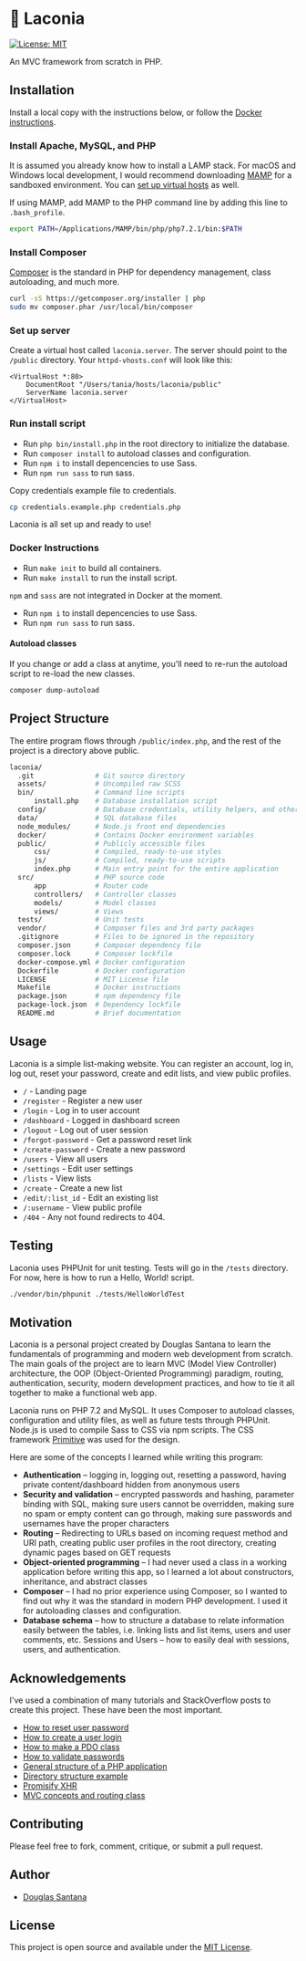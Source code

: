 # 🏺 Laconia

[![License: MIT](https://img.shields.io/badge/License-MIT-blue.svg)](https://opensource.org/licenses/MIT)

An MVC framework from scratch in PHP.

## Installation

Install a local copy with the instructions below, or follow the [Docker instructions](#docker-instructions).

### Install Apache, MySQL, and PHP

It is assumed you already know how to install a LAMP stack. For macOS and Windows local development, I would recommend downloading [MAMP](https://www.mamp.info/en/) for a sandboxed environment. You can [set up virtual hosts](https://www.taniarascia.com/setting-up-virtual-hosts/) as well.

If using MAMP, add MAMP to the PHP command line by adding this line to `.bash_profile`.

```bash
export PATH=/Applications/MAMP/bin/php/php7.2.1/bin:$PATH
```

### Install Composer

[Composer](https://getcomposer.org/) is the standard in PHP for dependency management, class autoloading, and much more.

```bash
curl -sS https://getcomposer.org/installer | php
sudo mv composer.phar /usr/local/bin/composer
```

### Set up server

Create a virtual host called `laconia.server`. The server should point to the `/public` directory. Your `httpd-vhosts.conf` will look like this:

```apacheconf
<VirtualHost *:80>
    DocumentRoot "/Users/tania/hosts/laconia/public"
    ServerName laconia.server
</VirtualHost>
```

### Run install script

- Run `php bin/install.php` in the root directory to initialize the database.
- Run `composer install` to autoload classes and configuration.
- Run `npm i` to install depencencies to use Sass.
- Run `npm run sass` to run sass.

Copy credentials example file to credentials.

```bash
cp credentials.example.php credentials.php
```

Laconia is all set up and ready to use!

### Docker Instructions

- Run `make init` to build all containers.
- Run `make install` to run the install script.

`npm` and `sass` are not integrated in Docker at the moment.

- Run `npm i` to install depencencies to use Sass.
- Run `npm run sass` to run sass.

#### Autoload classes

If you change or add a class at anytime, you'll need to re-run the autoload script to re-load the new classes.

```bash
composer dump-autoload
```

## Project Structure

The entire program flows through `/public/index.php`, and the rest of the project is a directory above public.

```bash
laconia/
  .git               # Git source directory
  assets/            # Uncompiled raw SCSS
  bin/               # Command line scripts
      install.php    # Database installation script
  config/            # Database credentials, utility helpers, and other configuration
  data/              # SQL database files
  node_modules/      # Node.js front end dependencies
  docker/            # Contains Docker environment variables
  public/            # Publicly accessible files
      css/           # Compiled, ready-to-use styles
      js/            # Compiled, ready-to-use scripts
      index.php      # Main entry point for the entire application
  src/               # PHP source code
      app            # Router code
      controllers/   # Controller classes
      models/        # Model classes
      views/         # Views
  tests/             # Unit tests
  vendor/            # Composer files and 3rd party packages
  .gitignore         # Files to be ignored in the repository
  composer.json      # Composer dependency file
  composer.lock      # Composer lockfile
  docker-compose.yml # Docker configuration
  Dockerfile         # Docker configuration
  LICENSE            # MIT License file
  Makefile           # Docker instructions
  package.json       # npm dependency file
  package-lock.json  # Dependency lockfile
  README.md          # Brief documentation
```

## Usage

Laconia is a simple list-making website. You can register an account, log in, log out, reset your password, create and edit lists, and view public profiles.

- `/` - Landing page
- `/register` - Register a new user
- `/login` - Log in to user account
- `/dashboard` - Logged in dashboard screen
- `/logout` - Log out of user session
- `/forgot-password` - Get a password reset link
- `/create-password` - Create a new password
- `/users` - View all users
- `/settings` - Edit user settings
- `/lists` - View lists
- `/create` - Create a new list
- `/edit/:list_id` - Edit an existing list
- `/:username` - View public profile
- `/404` - Any not found redirects to 404.

## Testing

Laconia uses PHPUnit for unit testing. Tests will go in the `/tests` directory. For now, here is how to run a Hello, World! script.

```bash
./vendor/bin/phpunit ./tests/HelloWorldTest
```

## Motivation

Laconia is a personal project created by Douglas Santana to learn the fundamentals of programming and modern web development from scratch. The main goals of the project are to learn MVC (Model View Controller) architecture, the OOP (Object-Oriented Programming) paradigm, routing, authentication, security, modern development practices, and how to tie it all together to make a functional web app.

Laconia runs on PHP 7.2 and MySQL. It uses Composer to autoload classes, configuration and utility files, as well as future tests through PHPUnit. Node.js is used to compile Sass to CSS via npm scripts. The CSS framework [Primitive](https://taniarascia.github.io/primitive) was used for the design.

Here are some of the concepts I learned while writing this program:

- **Authentication** – logging in, logging out, resetting a password, having private content/dashboard hidden from anonymous users
- **Security and validation** – encrypted passwords and hashing, parameter binding with SQL, making sure users cannot be overridden, making sure no spam or empty content can go through, making sure passwords and usernames have the proper characters
- **Routing** – Redirecting to URLs based on incoming request method and URI path, creating public user profiles in the root directory, creating dynamic pages based on GET requests
- **Object-oriented programming** – I had never used a class in a working application before writing this app, so I learned a lot about constructors, inheritance, and abstract classes
- **Composer** – I had no prior experience using Composer, so I wanted to find out why it was the standard in modern PHP development. I used it for autoloading classes and configuration.
- **Database schema** – how to structure a database to relate information easily between the tables, i.e. linking lists and list items, users and user comments, etc.
  Sessions and Users – how to easily deal with sessions, users, and authentication.

## Acknowledgements

I've used a combination of many tutorials and StackOverflow posts to create this project. These have been the most important.

- [How to reset user password](http://thisinterestsme.com/php-reset-password-form/)
- [How to create a user login](http://thisinterestsme.com/php-user-registration-form/)
- [How to make a PDO class](https://www.culttt.com/2012/10/01/roll-your-own-pdo-php-class/)
- [How to validate passwords](https://stackoverflow.com/questions/22544250/php-password-validation/22544286)
- [General structure of a PHP application](https://ilovephp.jondh.me.uk/en/tutorial/make-your-own-blog)
- [Directory structure example](https://php.earth/docs/faq/misc/structure)
- [Promisify XHR](https://stackoverflow.com/questions/30008114/how-do-i-promisify-native-xhr)
- [MVC concepts and routing class](https://github.com/laracasts/The-PHP-Practitioner-Full-Source-Code/)

## Contributing

Please feel free to fork, comment, critique, or submit a pull request.

## Author

- [Douglas Santana](https://github.com/douglasz1)

## License

This project is open source and available under the [MIT License](LICENSE).
